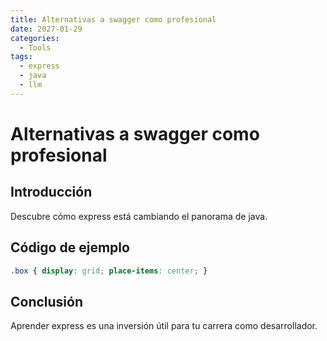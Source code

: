 ```yaml
---
title: Alternativas a swagger como profesional
date: 2027-01-29
categories:
  - Tools
tags:
  - express
  - java
  - llm
---
```


# Alternativas a swagger como profesional

## Introducción

Descubre cómo express está cambiando el panorama de java.

## Código de ejemplo

```css
.box { display: grid; place-items: center; }
```

## Conclusión

Aprender express es una inversión útil para tu carrera como desarrollador.